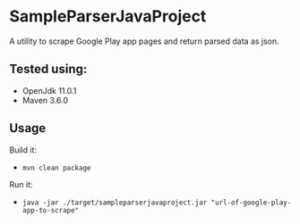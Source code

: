 # SampleParserJavaProject

A utility to scrape Google Play app pages and return parsed data as json.


## Tested using:
- OpenJdk 11.0.1
- Maven 3.6.0


## Usage

Build it:

- ```mvn clean package```

Run it:
- ```java -jar ./target/sampleparserjavaproject.jar "url-of-google-play-app-to-scrape"```

